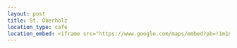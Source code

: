 ```yaml
---
layout: post
title: St. Oberholz
location_type: cafe
location_embed: <iframe src="https://www.google.com/maps/embed?pb=!1m18!1m12!1m3!1d1048.7121240196266!2d13.399472324767787!3d52.52928201260342!2m3!1f0!2f0!3f0!3m2!1i1024!2i768!4f13.1!3m3!1m2!1s0x47a852000a45e5b3%3A0xe46ef30163297321!2sSt.%20Oberholz!5e0!3m2!1sen!2sde!4v1696694189416!5m2!1sen!2sde" width="600" height="450" style="border:0;" allowfullscreen="" loading="lazy" referrerpolicy="no-referrer-when-downgrade"></iframe>   
---
```

